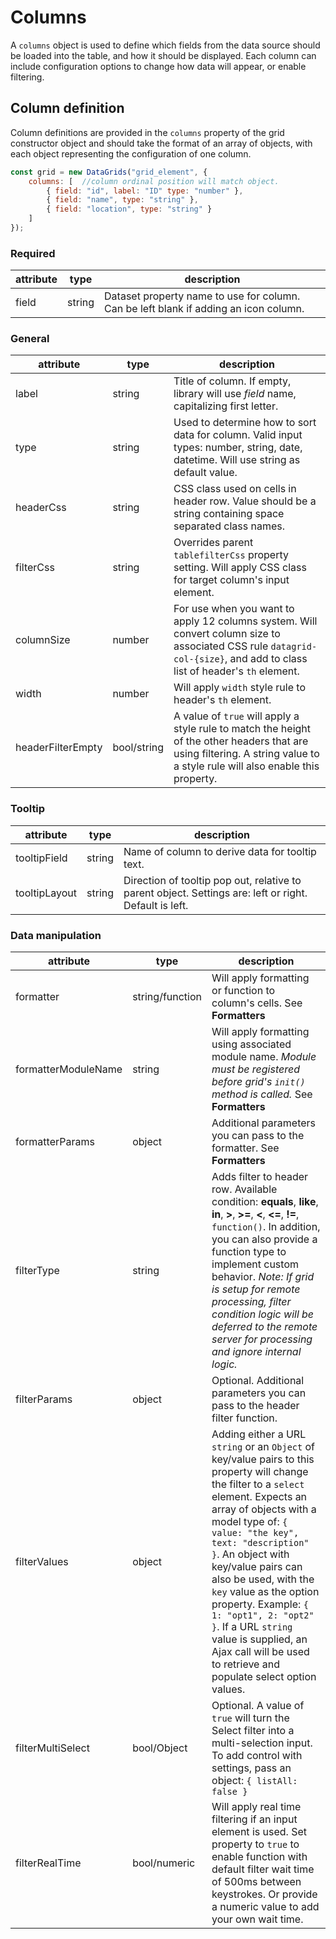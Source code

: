 # Columns
A `columns` object is used to define which fields from the data source should be loaded into the table, and how it should be displayed.  Each column can include configuration options to change how data will appear, or enable filtering.

## Column definition
Column definitions are provided in the `columns` property of the grid constructor object and should take the format of an array of objects, with each object representing the configuration of one column.

```js
const grid = new DataGrids("grid_element", {
    columns: [  //column ordinal position will match object.
        { field: "id", label: "ID" type: "number" }, 
        { field: "name", type: "string" },
        { field: "location", type: "string" }
    ]
});  
```

### Required
| attribute | type | description |
| --------- | ---- | ----------- |
| field | string | Dataset property name to use for column.  Can be left blank if adding an icon column. |

### General
| attribute | type | description |
| --------- | ---- | ----------- |
| label | string | Title of column.  If empty, library will use *field* name, capitalizing first letter. |
| type | string | Used to determine how to sort data for column.  Valid input types: number, string, date, datetime.  Will use string as default value. |
| headerCss | string | CSS class used on cells in header row.  Value should be a string containing space separated class names. |
| filterCss | string | Overrides parent `tablefilterCss` property setting.  Will apply CSS class for target column's input element. |
| columnSize | number | For use when you want to apply 12 columns system.  Will convert column size to associated CSS rule `datagrid-col-{size}`, and add to class list of header's `th` element. |
| width | number | Will apply `width` style rule to header's `th` element. |
| headerFilterEmpty | bool/string | A value of `true` will apply a style rule to match the height of the other headers that are using filtering. A string value to a style rule will also enable this property.  |

### Tooltip
| attribute | type | description |
| --------- | ---- | ----------- |
| tooltipField | string | Name of column to derive data for tooltip text. |
| tooltipLayout | string | Direction of tooltip pop out, relative to parent object.  Settings are: left or right.  Default is left. |

### Data manipulation

| attribute | type | description |
| --------- | ---- | ----------- |
| formatter | string/function | Will apply formatting or function to column's cells.  See **Formatters** |
| formatterModuleName | string | Will apply formatting using associated module name.  *Module must be registered before grid's `init()` method is called.*  See **Formatters** |
| formatterParams | object | Additional parameters you can pass to the formatter.  See **Formatters** |
| filterType | string | Adds filter to header row.  Available condition: **equals**, **like**, **in**, **>**, **>=**, **<**, **<=**, **!=**, `function()`.  In addition, you can also provide a function type to implement custom behavior.  *Note: If grid is setup for remote processing, filter condition logic will be deferred to the remote server for processing and ignore internal logic.* |
| filterParams | object | Optional.  Additional parameters you can pass to the header filter function. |
| filterValues | object | Adding either a URL `string` or an `Object` of key/value pairs to this property will change the filter to a `select` element.  Expects an array of objects with a model type of: `{ value: "the key", text: "description" }`.  An object with key/value pairs can also be used, with the `key` value as the option property.  Example: `{ 1: "opt1", 2: "opt2" }`.  If a URL `string` value is supplied, an Ajax call will be used to retrieve and populate select option values. |
| filterMultiSelect | bool/Object | Optional.  A value of `true` will turn the Select filter into a multi-selection input.  To add control with settings, pass an object: `{ listAll: false }` |
| filterRealTime | bool/numeric | Will apply real time filtering if an input element is used.  Set property to `true` to enable function with default filter wait time of 500ms between keystrokes.  Or provide a numeric value to add your own wait time. |